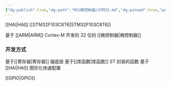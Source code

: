 ```yaml
---
{"dg-publish":true,"dg-path":"MCU微控制器/STM32.md","dg-pinned":true,"permalink":"/MCU微控制器/STM32/","pinned":true,"dgPassFrontmatter":true,"noteIcon":"","created":"2024-05-21T15:20:27.841+08:00","updated":"2024-06-09T20:37:48.918+08:00"}
---
```


[[HAl\|HAl]]
[[STM32F103C8T6\|STM32F103C8T6]]

基于 [[ARM\|ARM]] Cortex-M 开发的 32 位的 [[微控制器\|微控制器]]

### 开发方式

基于[[寄存器\|寄存器]]
	偏底层
基于[[库函数\|库函数]]
	ST 封装的函数
基于 [[HAl\|HAl]]
	图形化快速配置


[[GPIO\|GPIO]]



